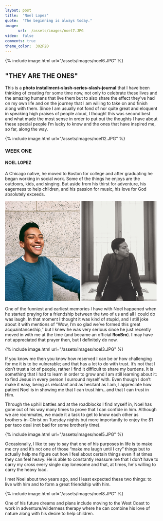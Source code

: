```yaml
---
layout: post
title:  "Noel Lopez"
quote:  "The beginning is always today."
image:
      url:  /assets/images/noel7.JPG
video:  false
comments: true
theme_color:  302F2D
---
```


{% include image.html url="/assets/images/noel6.JPG" %}

## "THEY ARE THE ONES"

This is a **photo installment-slash-series-slash-journal** that I have been thinking of creating for some time now, not only to celebrate these lives and the amazing humans that live them but to also share the effect they’ve had on my own life and on the journey that I am willing to take on and finish along with them. Since I am usually not fond of nor quite great and eloquent in speaking high praises of people aloud, I thought this was second best and what made the most sense in order to put out the thoughts I have about these special people I’m lucky to know and the ones that have inspired me, so far, along the way.

{% include image.html url="/assets/images/noel12.JPG" %}

### WEEK ONE

#### NOEL LOPEZ

A Chicago native, he moved to Boston for college and after graduating he began working in social work. Some of the things he enjoys are the outdoors, kids, and singing. But aside from his thirst for adventure, his eagerness to help children, and his passion for music, his love for God absolutely exceeds.

<section>
	<img width="49%" src="/assets/images/noel4.JPG">
	<img width="49%" src="/assets/images/noel9.JPG">
</section>

One of the funniest and earliest memories I have with Noel happened when he started praying for a friendship between the two of us and all I could do was laugh. In that moment I thought it was kind of stupid, and I still joke about it with mentions of “Wow, I’m so glad we’ve formed this great acquaintanceship,” but I knew he was very serious since he just recently moved in with me at the time (and became an official **RoxBro**). I may have not appreciated that prayer then, but I definitely do now.

{% include image.html url="/assets/images/noel3.JPG" %}

If you know me then you know how reserved I can be or how challenging for me it is to be vulnerable; and that has a lot to do with trust. It’s not that I don’t trust a lot of people, rather I find it difficult to share my burdens. It is something that I had to learn in order to grow and I am still learning about it: to find Jesus in every person I surround myself with. Even though I don’t make it easy, being as reluctant and as hesitant as I am, I appreciate how patient Noel is in showing me that I can trust him…and that I can trust in Him.

Through the uphill battles and at the roadblocks I find myself in, Noel has gone out of his way many times to prove that I can confide in him. Although we are roommates, we made it a task to get to know each other as brothers-in-Christ on Tuesday nights but more importantly to enjoy the $1 per taco deal (not bad for some brotherly time).

{% include image.html url="/assets/images/noel5.JPG" %}

Occasionally, I like to say to say that one of his purposes in life is to make me cry and it’s not one of those “make me laugh until I cry” things but to actually help me figure out how I feel about certain things even if at times they can feel heavy. He is able to constantly reassure me that I don’t have to carry my cross every single day lonesome and that, at times, he's willing to carry the heavy load.

I met Noel about two years ago, and I least expected these two things: to live with him and to form a great friendship with him.

{% include image.html url="/assets/images/noel8.JPG" %}

One of his future dreams and plans include moving to the West Coast to work in adventure/wilderness therapy where he can combine his love of nature along with his desire to help children.
